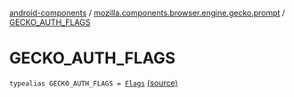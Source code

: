 [android-components](../index.md) / [mozilla.components.browser.engine.gecko.prompt](index.md) / [GECKO_AUTH_FLAGS](./-g-e-c-k-o_-a-u-t-h_-f-l-a-g-s.md)

# GECKO_AUTH_FLAGS

`typealias GECKO_AUTH_FLAGS = `[`Flags`](https://mozilla.github.io/geckoview/javadoc/mozilla-central/org/mozilla/geckoview/GeckoSession/PromptDelegate/AuthPrompt/AuthOptions/Flags.html) [(source)](https://github.com/mozilla-mobile/android-components/blob/master/components/browser/engine-gecko-beta/src/main/java/mozilla/components/browser/engine/gecko/prompt/GeckoPromptDelegate.kt#L39)